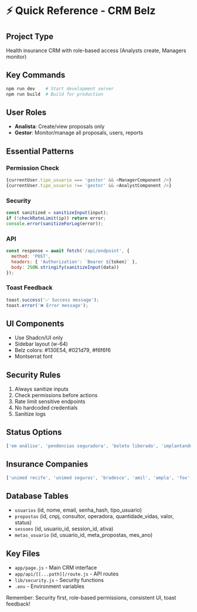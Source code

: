 # ⚡ Quick Reference - CRM Belz

## Project Type
Health insurance CRM with role-based access (Analysts create, Managers monitor)

## Key Commands
```bash
npm run dev    # Start development server
npm run build  # Build for production
```

## User Roles
- **Analista**: Create/view proposals only
- **Gestor**: Monitor/manage all proposals, users, reports

## Essential Patterns

### Permission Check
```javascript
{currentUser.tipo_usuario === 'gestor' && <ManagerComponent />}
{currentUser.tipo_usuario !== 'gestor' && <AnalystComponent />}
```

### Security
```javascript
const sanitized = sanitizeInput(input);
if (!checkRateLimit(ip)) return error;
console.error(sanitizeForLog(error));
```

### API
```javascript
const response = await fetch('/api/endpoint', {
  method: 'POST',
  headers: { 'Authorization': `Bearer ${token}` },
  body: JSON.stringify(sanitizeInput(data))
});
```

### Toast Feedback
```javascript
toast.success('✅ Success message');
toast.error('❌ Error message');
```

## UI Components
- Use Shadcn/UI only
- Sidebar layout (w-64)
- Belz colors: #130E54, #021d79, #f6f6f6
- Montserrat font

## Security Rules
1. Always sanitize inputs
2. Check permissions before actions
3. Rate limit sensitive endpoints
4. No hardcoded credentials
5. Sanitize logs

## Status Options
```javascript
['em análise', 'pendencias seguradora', 'boleto liberado', 'implantando', 'pendente cliente', 'pleito seguradora', 'negado', 'implantado']
```

## Insurance Companies
```javascript
['unimed recife', 'unimed seguros', 'bradesco', 'amil', 'ampla', 'fox', 'hapvida', 'medsenior', 'sulamerica', 'select']
```

## Database Tables
- `usuarios` (id, nome, email, senha_hash, tipo_usuario)
- `propostas` (id, cnpj, consultor, operadora, quantidade_vidas, valor, status)
- `sessoes` (id, usuario_id, session_id, ativa)
- `metas_usuario` (id, usuario_id, meta_propostas, mes_ano)

## Key Files
- `app/page.js` - Main CRM interface
- `app/api/[[...path]]/route.js` - API routes
- `lib/security.js` - Security functions
- `.env` - Environment variables

Remember: Security first, role-based permissions, consistent UI, toast feedback!
